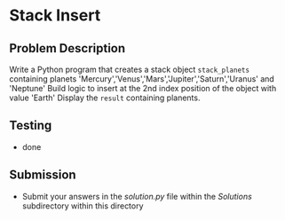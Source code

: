 # Stack Insert 

## Problem Description
Write a Python program that creates a stack object `stack_planets` containing planets 'Mercury','Venus','Mars','Jupiter','Saturn','Uranus' and 'Neptune'
Build logic to insert at the 2nd index position of the object with value 'Earth'
Display the `result` containing planents. 

## Testing
* done

## Submission
* Submit your answers in the *solution.py* file within the *Solutions* subdirectory within this directory
